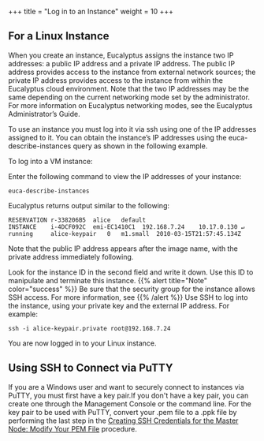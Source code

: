 +++
title = "Log in to an Instance"
weight = 10
+++


## For a Linux Instance
When you create an instance, Eucalyptus assigns the instance two IP addresses: a public IP address and a private IP address. The public IP address provides access to the instance from external network sources; the private IP address provides access to the instance from within the Eucalyptus cloud environment. Note that the two IP addresses may be the same depending on the current networking mode set by the administrator. For more information on Eucalyptus networking modes, see the Eucalyptus Administrator’s Guide. 

To use an instance you must log into it via ssh using one of the IP addresses assigned to it. You can obtain the instance’s IP addresses using the euca-describe-instances query as shown in the following example. 

To log into a VM instance: 

Enter the following command to view the IP addresses of your instance: 

    euca-describe-instances

Eucalyptus returns output similar to the following: 

    RESERVATION	r-338206B5	alice	default
    INSTANCE	i-4DCF092C  emi-EC1410C1  192.168.7.24	  10.17.0.130 ↵ running 	alice-keypair 	0 	m1.small  2010-03-15T21:57:45.134Z

Note that the public IP address appears after the image name, with the private address immediately following. 

Look for the instance ID in the second field and write it down. Use this ID to manipulate and terminate this instance. 
{{% alert title="Note" color="success" %}}
Be sure that the security group for the instance allows SSH access. For more information, see 
{{% /alert %}}
Use SSH to log into the instance, using your private key and the external IP address. For example: 

    ssh -i alice-keypair.private root@192.168.7.24 

You are now logged in to your Linux instance. 
## Using SSH to Connect via PuTTY
If you are a Windows user and want to securely connect to instances via PuTTY, you must first have a key pair.If you don't have a key pair, you can create one through the Management Console or the command line. For the key pair to be used with PuTTY, convert your .pem file to a .ppk file by performing the last step in the [Creating SSH Credentials for the Master Node: Modify Your PEM File](http://docs.aws.amazon.com/emr/latest/ManagementGuide/emr-plan-access-ssh.html) procedure. 
